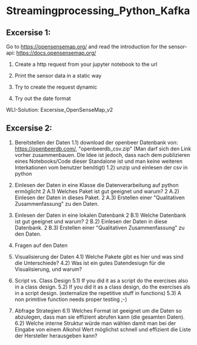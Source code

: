 # Streamingprocessing_Python_Kafka

## Excersise 1:
Go to https://opensensemap.org/ and read the introduction for the sensor-api: https://docs.opensensemap.org/ 

1) Create a http request from your jupyter notebook to the url

2) Print the sensor data in a static way

3) Try to create the request dynamic

4) Try out the date format

WLI-Solution: Excersise_OpenSenseMap_v2

## Excersise 2:

1) Bereitstellen der Daten
     1.1) download der openbeer Datenbank von: https://openbeerdb.com/, "openbeerdb_csv.zip" (Man darf sich den Link vorher zusammenbauen. Die Idee ist jedoch, dass nach dem publizieren eines Notebooks/Code dieser Standalone ist und man keine weiteren Interkationen vom benutzer benötigt)
     1.2) unzip und einlesen der csv in python

2) Einlesen der Daten in eine Klasse die Datenverarbeitung auf python ermöglicht
     2 A.1) Welches Paket ist gut geeignet und warum?
     2 A.2) Einlesen der Daten in dieses Paket.
     2 A.3) Erstellen einer "Qualitativen Zusammenfassung" zu den Daten.

3) Einlesen der Daten in eine lokalen Datenbank
     2 B.1) Welche Datenbank ist gut geeignet und warum?
     2 B.2) Einlesen der Daten in diese Datenbank.
     2 B.3) Erstellen einer "Qualitativen Zusammenfassung" zu den Daten.

4) Fragen auf den Daten

5) Visualisierung der Daten
     4.1) Welche Pakete gibt es hier und was sind die Unterschiede?
     4.2) Was ist ein gutes Datendesiugn für die Visualisierung, und warum?

6) Script vs. Class Design
     5.1) If you did it as a script do the exercises also in a class design.
     5.2) If you did it as a class design, do the exercises als in a script design. (externalize the repetitive stuff in functions)
     5.3) A non primitive function needs proper testing ;-)
     
7) Abfrage Strategien
     6.1) Welches Format ist geeignet um die Daten so abzulegen, dass man sie effizient abrufen kann (die gesamten Daten).
     6.2) Welche interne Struktur würde man wählen damit man bei der Eingabe von einem Alkohol Wert möglichst schnell und effizient die Liste der Hersteller herausgeben kann?
